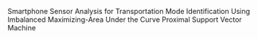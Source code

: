 Smartphone Sensor Analysis for Transportation Mode Identification Using Imbalanced Maximizing-Area Under the Curve Proximal Support Vector Machine
